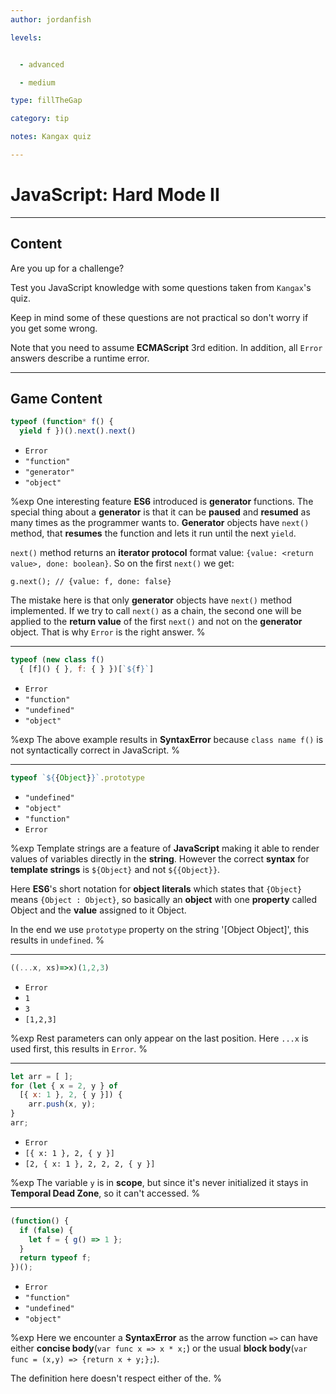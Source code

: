 ```yaml
---
author: jordanfish

levels:


  - advanced

  - medium

type: fillTheGap

category: tip

notes: Kangax quiz

---
```


# JavaScript: Hard Mode II

---
## Content

Are you up for a challenge?

Test you JavaScript knowledge with some questions taken from `Kangax`'s quiz.

Keep in mind some of these questions are not practical so don't worry if you get some wrong.

Note that you need to assume **ECMAScript** 3rd edition. In addition, all `Error` answers describe a runtime error.

---
## Game Content

```javascript
typeof (function* f() {
  yield f })().next().next()
```

* `Error`
* `"function"`
* `"generator"`
* `"object"`

%exp
One interesting feature **ES6** introduced is **generator** functions. The special thing about a **generator** is that it can be **paused** and **resumed** as many times as the programmer wants to. **Generator** objects have `next()` method, that **resumes** the function and lets it run until the next `yield`.

`next()` method returns an **iterator protocol** format value: `{value: <return value>, done: boolean}`. So on the first `next()` we get:

```
g.next(); // {value: f, done: false}
```

The mistake here is that only **generator** objects have `next()` method implemented. If we try to call `next()` as a chain, the second one will be applied to the **return value** of the first `next()` and not on the **generator** object.
That is why `Error` is the right answer.
%

---

```javascript
typeof (new class f()
  { [f]() { }, f: { } })[`${f}`]
```

* `Error`
* `"function"`
* `"undefined"`
* `"object"`

%exp
The above example results in **SyntaxError** because `class name f()` is not syntactically correct in JavaScript.
%

---

```javascript
typeof `${{Object}}`.prototype
```

* `"undefined"`
* `"object"`
* `"function"`
* `Error`

%exp
Template strings are a feature of **JavaScript** making it able to render values of variables directly in the **string**. However the correct **syntax** for **template strings** is `${Object}` and not `${{Object}}`.

Here **ES6**'s short notation for **object literals** which states that `{Object}` means `{Object : Object}`, so basically an **object** with one **property** called Object and the **value** assigned to it Object.

 In the end we use `prototype` property on the string '[Object Object]', this results in `undefined`.
%

---

```javascript
((...x, xs)=>x)(1,2,3)
```

* `Error`
* `1`
* `3`
* `[1,2,3]`

%exp
Rest parameters can only appear on the last position. Here `...x` is used first, this results in `Error`.
%

---

```javascript
let arr = [ ];
for (let { x = 2, y } of
  [{ x: 1 }, 2, { y }]) {
    arr.push(x, y);
}
arr;
```

* `Error`
* `[{ x: 1 }, 2, { y }]`
* `[2, { x: 1 }, 2, 2, 2, { y }]`

%exp
The variable `y` is in **scope**, but since it's never initialized it stays in **Temporal Dead Zone**, so it can't accessed.
%

---

```javascript
(function() {
  if (false) {
    let f = { g() => 1 };
  }
  return typeof f;
})();
```

* `Error`
* `"function"`
* `"undefined"`
* `"object"`

%exp
Here we encounter a **SyntaxError** as the arrow function `=>` can have either **concise body**(`var func x => x * x;`) or  the usual **block body**(`var func = (x,y) => {return x + y;};`).

The definition here doesn't respect either of the.
%
 
